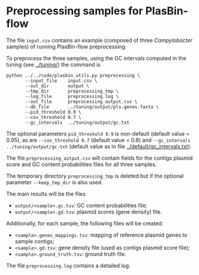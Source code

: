 # Preprocessing samples for PlasBin-flow

The file `input.csv` contains an example (composed of three
*Campylobacter* samples) of running PlasBin-flow preprocessing.

To preprocess the three samples, using the GC intervals computed in
the tuning (see [../tuning/](../tuning)) the command is
```
python ../../code/plasbin_utils.py preprocessing \
       --input_file    input.csv \
       --out_dir       output \
       --tmp_dir       preprocessing_tmp \
       --log_file      preprocessing.log \
       --out_file      preprocessing_output.csv \
       --db_file       ../tuning/output/pls.genes.fasta \
       --pid_threshold 0.9 \
       --cov_threshold 0.7 \
       --gc_intervals  ../tuning/output/gc.txt
```

The optional parameters `pid_threshold 0.9` is non-default (default
value = 0.95), as are `--cov_threshold 0.7` (default value = 0.8) and
`--gc_intervals ../tuning/output/gc.txt` (default value as in file
[../default/gc_intervals.txt](../default/gc_intervals.txt)).

The file `preprocessing_output.csv` will contain fields for the
contigs plasmid score and GC content probabilities files for all three
samples.

The temporary directory `preprocessing_tmp` is deleted but if the
optional parameter `--keep_tmp_dir` is also used.

The main results will be the files
- `output/<sample>.gc.tsv`: GC content probabilities file;
- `output/<sample>.gd.tsv`: plasmid scores (gene density) file.

Additionally, for each sample, the following files will be created:
- `<sample>.genes_mappings.tsv`: mapping of reference plasmid
  genes to sample contigs;
- `<sample>.gd.tsv`: gene density file (used as contigs plasmid score
  file);
- `<sample>.ground_truth.tsv`: ground truth file.

The file `preprocessing.log` contains a detailed log.
